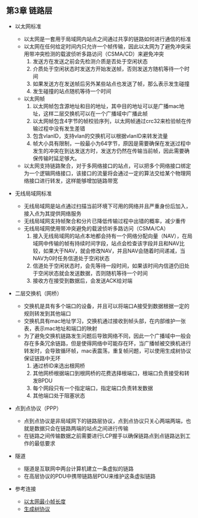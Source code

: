 ## 第3章 链路层
+ 以太网标准
    - 以太网是一套用于局域网内站点之间通过共享的链路如何进行通信的标准
    - 以太网在任何给定时间内只允许一个帧传输，因此以太网为了避免冲突采用带冲突检测的载波侦听多路访问（CSMA/CD）来避免冲突
        1. 发送方在发送之前会先检测介质是否处于空闲状态
        2. 介质处于空闲状态时发送方开始发送帧，否则发送方随机等待一个时间
        3. 如果发送方在发送帧后另外某些站点也发送了帧，那么表示发生碰撞
        4. 发生碰撞的站点随机等待一个时间
    - 以太网帧
        1. 以太网帧包含源地址和目的地址，其中目的地址可以是广播mac地址，这样二层交换机可以在一个广播域中广播此帧
        2. 以太网帧包含4字节的帧校验序列，以太网帧通过crc32来检验帧在传输过程中没有发生差错
        3. 包含vlanID，支持vlan的交换机可以根据vlanID来转发流量
        4. 帧大小具有限制，一般最小为64字节，原因是需要确保在发送过程中发生的冲突在到达发送方时，发送方仍然在传输当前帧，因此需要确保传输时延足够大。
    - 以太网支持链路聚合，对于多网络接口的站点，可以把多个网络接口绑定为一个逻辑网络接口，该接口的流量将会通过一定的算法交给某个物理网络接口进行转发，这样能够增加链路带宽
+ 无线局域网标准
    - 无线局域网是站点通过扫描当前环境下可用的网络并且严重身份后加入，接入点为其提供网络服务
    - 无线局域网支持帧聚合和分片已降低传输过程中出错的概率，减少重传
    - 无线局域网使用带冲突避免的载波侦听多路访问（CSMA/CA）
        1. 接入无线局域网的站点本地都会持有一个网络分配向量（NAV），在局域网中传输的帧有持续时间字段，站点会检查该字段并且和NAV比较，如果大于NAV，就会修改NAV，并且NAV会随着时间递减，当NAV为0时任务信道处于空闲状态
        2. 信道处于空闲状态时，会先等待一段时间，如果该时间内信道仍旧处于空闲状态就会发送数据，否则随机等待一个时间
        3. 接收方在接受到数据后，会发送ACK给对端
+ 二层交换机（网桥）
    - 交换机是具有多个端口的设备，并且可以将端口A接受到数据根据一定的规则转发到其他端口
    - 交换机具有mac地址学习，交换机通过接收到帧头部，在内部维护一张表，表示mac地址和端口的映射
    - 为了避免交换机链路发生问题后导致网络不同，因此一个广播域中一般会存在多条冗余链路，但是使得网络中可能存在环，当广播帧被交换机进行转发时，会导致循环帧，mac表震荡，重复帧问题，可以使用生成树协议保证链路中无环
        1. 通过桥ID来选出根网桥
        2. 其他网桥根据端口到根网桥的花费选择根端口，根端口负责接受和转发BPDU
        3. 每个网段只有一个指定端口，指定端口负责转发数据
        4. 其他端口处于阻塞状态
+ 点到点协议（PPP）
    - 点到点协议是非局域网下的链路层协议，点到点协议只关心两端两端，也就是数据只会在链路两端的站点之间进行传输
    - 在链路之间传输数据之前需要进行LCP握手以确保链路点到点链路达到工作的最低要求
+ 隧道
    - 隧道是互联网中两台计算机建立一条虚拟的链路
    - 在高层协议的PDU中携带链路层PDU来维护这条虚拟链路

+ 参考连接
    - [以太网最小帧长度](https://blog.csdn.net/rainertop/article/details/3020315?utm_medium=distribute.pc_relevant_t0.none-task-blog-BlogCommendFromMachineLearnPai2-1.add_param_isCf&depth_1-utm_source=distribute.pc_relevant_t0.none-task-blog-BlogCommendFromMachineLearnPai2-1.add_param_isCf)
    - [生成树协议](https://www.qingsword.com/qing/636.html)
    